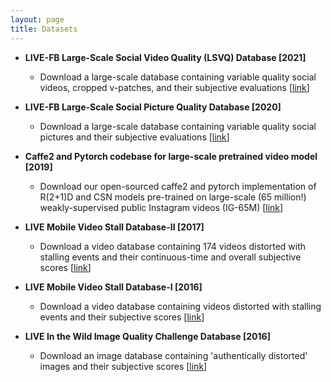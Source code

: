 ```yaml
---
layout: page
title: Datasets
---
```

- **LIVE-FB Large-Scale Social Video Quality (LSVQ) Database [2021]**
  * Download a large-scale database containing variable quality social videos, cropped v-patches, and their subjective evaluations [<a href="https://github.com/baidut/PatchVQ">link</a>]

- **LIVE-FB Large-Scale Social Picture Quality Database [2020]**
  * Download a large-scale database containing variable quality social pictures and their subjective evaluations [<a href="https://github.com/niu-haoran/FLIVE_Database/blob/master/database_prep.ipynb">link</a>]

- **Caffe2 and Pytorch codebase for large-scale pretrained video model [2019]**
  * Download our open-sourced caffe2 and pytorch implementation of R(2+1)D and CSN models pre-trained on large-scale (65 million!) weakly-supervised public Instagram videos (IG-65M) [<a href="https://github.com/facebookresearch/VMZ">link</a>]

- **LIVE Mobile Video Stall Database-II [2017]**
  * Download a video database containing 174 videos distorted with stalling events and their continuous-time and overall subjective scores [<a href="https://live.ece.utexas.edu/research/LIVEStallStudy/liveMobile.html">link</a>]

- **LIVE Mobile Video Stall Database-I [2016]**
  * Download a video database containing videos distorted with stalling events and their subjective scores [<a href="https://live.ece.utexas.edu/research/LIVEStallStudy/index.html">link</a>]

- **LIVE In the Wild Image Quality Challenge Database [2016]**
  * Download an image database containing 'authentically distorted' images and their subjective scores [<a href="https://live.ece.utexas.edu/research/ChallengeDB/index.html">link</a>]
